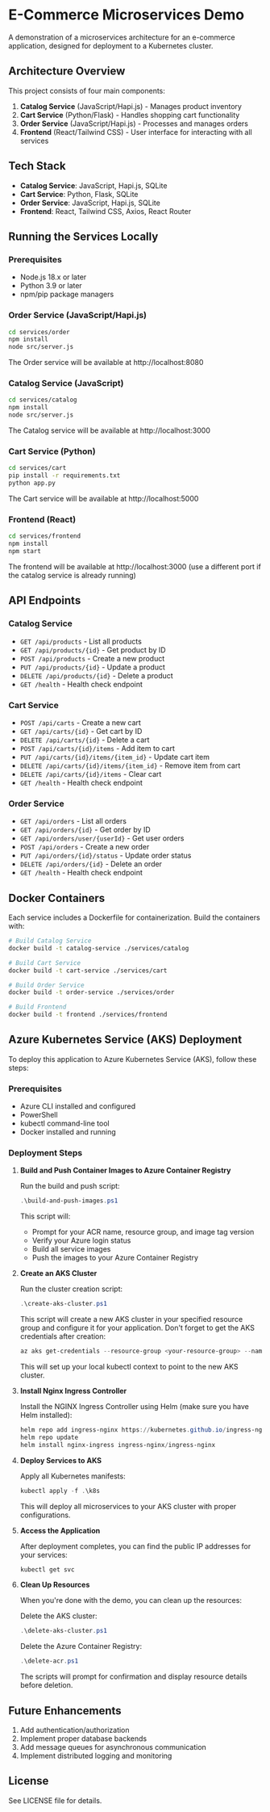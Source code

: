 # E-Commerce Microservices Demo

A demonstration of a microservices architecture for an e-commerce application, designed for deployment to a Kubernetes cluster.

## Architecture Overview

This project consists of four main components:

1. **Catalog Service** (JavaScript/Hapi.js) - Manages product inventory
2. **Cart Service** (Python/Flask) - Handles shopping cart functionality
3. **Order Service** (JavaScript/Hapi.js) - Processes and manages orders
4. **Frontend** (React/Tailwind CSS) - User interface for interacting with all services

## Tech Stack

- **Catalog Service**: JavaScript, Hapi.js, SQLite
- **Cart Service**: Python, Flask, SQLite
- **Order Service**: JavaScript, Hapi.js, SQLite
- **Frontend**: React, Tailwind CSS, Axios, React Router

## Running the Services Locally

### Prerequisites

- Node.js 18.x or later
- Python 3.9 or later
- npm/pip package managers

### Order Service (JavaScript/Hapi.js)

```bash
cd services/order
npm install
node src/server.js
```

The Order service will be available at http://localhost:8080

### Catalog Service (JavaScript)

```bash
cd services/catalog
npm install
node src/server.js
```

The Catalog service will be available at http://localhost:3000

### Cart Service (Python)

```bash
cd services/cart
pip install -r requirements.txt
python app.py
```

The Cart service will be available at http://localhost:5000

### Frontend (React)

```bash
cd services/frontend
npm install
npm start
```

The frontend will be available at http://localhost:3000 (use a different port if the catalog service is already running)

## API Endpoints

### Catalog Service

- `GET /api/products` - List all products
- `GET /api/products/{id}` - Get product by ID
- `POST /api/products` - Create a new product
- `PUT /api/products/{id}` - Update a product
- `DELETE /api/products/{id}` - Delete a product
- `GET /health` - Health check endpoint

### Cart Service

- `POST /api/carts` - Create a new cart
- `GET /api/carts/{id}` - Get cart by ID
- `DELETE /api/carts/{id}` - Delete a cart
- `POST /api/carts/{id}/items` - Add item to cart
- `PUT /api/carts/{id}/items/{item_id}` - Update cart item
- `DELETE /api/carts/{id}/items/{item_id}` - Remove item from cart
- `DELETE /api/carts/{id}/items` - Clear cart
- `GET /health` - Health check endpoint

### Order Service

- `GET /api/orders` - List all orders
- `GET /api/orders/{id}` - Get order by ID
- `GET /api/orders/user/{userId}` - Get user orders
- `POST /api/orders` - Create a new order
- `PUT /api/orders/{id}/status` - Update order status
- `DELETE /api/orders/{id}` - Delete an order
- `GET /health` - Health check endpoint

## Docker Containers

Each service includes a Dockerfile for containerization. Build the containers with:

```bash
# Build Catalog Service
docker build -t catalog-service ./services/catalog

# Build Cart Service
docker build -t cart-service ./services/cart

# Build Order Service
docker build -t order-service ./services/order

# Build Frontend
docker build -t frontend ./services/frontend
```

## Azure Kubernetes Service (AKS) Deployment

To deploy this application to Azure Kubernetes Service (AKS), follow these steps:

### Prerequisites

- Azure CLI installed and configured
- PowerShell
- kubectl command-line tool
- Docker installed and running

### Deployment Steps

1. **Build and Push Container Images to Azure Container Registry**

   Run the build and push script:
   ```powershell
   .\build-and-push-images.ps1
   ```
   
   This script will:
   - Prompt for your ACR name, resource group, and image tag version
   - Verify your Azure login status
   - Build all service images
   - Push the images to your Azure Container Registry

2. **Create an AKS Cluster**

   Run the cluster creation script:
   ```powershell
   .\create-aks-cluster.ps1
   ```

   This script will create a new AKS cluster in your specified resource group and configure it for your application. Don't forget to get the AKS credentials after creation:
   ```powershell
   az aks get-credentials --resource-group <your-resource-group> --name <your-cluster-name>
   ```
   This will set up your local kubectl context to point to the new AKS cluster.

3. **Install Nginx Ingress Controller**

   Install the NGINX Ingress Controller using Helm (make sure you have Helm installed):
   ```powershell
   helm repo add ingress-nginx https://kubernetes.github.io/ingress-nginx
   helm repo update
   helm install nginx-ingress ingress-nginx/ingress-nginx
   ```

4. **Deploy Services to AKS**

   Apply all Kubernetes manifests:
   ```powershell
   kubectl apply -f .\k8s
   ```

   This will deploy all microservices to your AKS cluster with proper configurations.

5. **Access the Application**

   After deployment completes, you can find the public IP addresses for your services:
   ```powershell
   kubectl get svc
   ```

6. **Clean Up Resources**

   When you're done with the demo, you can clean up the resources:

   Delete the AKS cluster:
   ```powershell
   .\delete-aks-cluster.ps1
   ```

   Delete the Azure Container Registry:
   ```powershell
   .\delete-acr.ps1
   ```

   The scripts will prompt for confirmation and display resource details before deletion.

## Future Enhancements

1. Add authentication/authorization
2. Implement proper database backends
3. Add message queues for asynchronous communication
4. Implement distributed logging and monitoring

## License

See LICENSE file for details.
